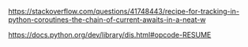 https://stackoverflow.com/questions/41748443/recipe-for-tracking-in-python-coroutines-the-chain-of-current-awaits-in-a-neat-w

https://docs.python.org/dev/library/dis.html#opcode-RESUME
